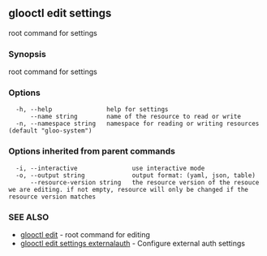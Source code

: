## glooctl edit settings

root command for settings

### Synopsis

root command for settings

### Options

```
  -h, --help               help for settings
      --name string        name of the resource to read or write
  -n, --namespace string   namespace for reading or writing resources (default "gloo-system")
```

### Options inherited from parent commands

```
  -i, --interactive               use interactive mode
  -o, --output string             output format: (yaml, json, table)
      --resource-version string   the resource version of the resouce we are editing. if not empty, resource will only be changed if the resource version matches
```

### SEE ALSO

* [glooctl edit](glooctl_edit.md)	 - root command for editing
* [glooctl edit settings externalauth](glooctl_edit_settings_externalauth.md)	 - Configure external auth settings

